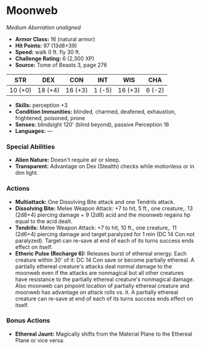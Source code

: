 # Moonweb

*Medium* *Aberration* *unaligned*

- **Armor Class:** 16 (natural armor)
- **Hit Points:** 97 (13d8+39)
- **Speed:** walk 0 ft. fly 30 ft.
- **Challenge Rating:** 6 (2,300 XP)
- **Source:** Tome of Beasts 3, page 276

| STR | DEX | CON | INT | WIS | CHA |
| --- | --- | --- | --- | --- | --- |
| 10 (+0) | 18 (+4) | 16 (+3) | 1 (-5) | 16 (+3) | 6 (-2) |

- **Skills:** perception +3
- **Condition Immunities:** blinded, charmed, deafened, exhaustion, frightened, poisoned, prone
- **Senses:** blindsight 120' (blind beyond), passive Perception 16
- **Languages:** —

### Special Abilities

- **Alien Nature:** Doesn't require air or sleep.
- **Transparent:** Advantage on Dex (Stealth) checks while motionless or in dim light.

### Actions

- **Multiattack:** One Dissolving Bite attack and one Tendrils attack.
- **Dissolving Bite:** Melee Weapon Attack: +7 to hit, 5 ft., one creature,. 13 (2d8+4) piercing damage + 9 (2d8) acid and the moonweb regains hp equal to the acid dealt.
- **Tendrils:** Melee Weapon Attack: +7 to hit, 10 ft., one creature,. 11 (2d6+4) piercing damage and target paralyzed for 1 min (DC 14 Con not paralyzed). Target can re-save at end of each of its turns success ends effect on itself.
- **Etheric Pulse (Recharge 6):** Releases burst of ethereal energy. Each creature within 30' of it: DC 14 Con save or become partially ethereal. A partially ethereal creature's attacks deal normal damage to the moonweb even if the attacks are nonmagical but all other creatures have resistance to the partially ethereal creature's nonmagical damage. Also moonweb can pinpoint location of partially ethereal creature and moonweb has advantage on attack rolls vs. it. A partially ethereal creature can re-save at end of each of its turns success ends effect on itself.

### Bonus Actions

- **Ethereal Jaunt:** Magically shifts from the Material Plane to the Ethereal Plane or vice versa.


